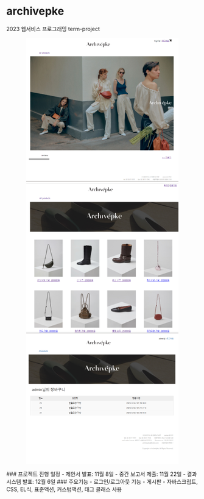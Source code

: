 # archivepke
2023 웹서비스 프로그래밍 term-project
<p align="center">
  <img src="./로그인o메인창.png" width="400"/>
  <img src="./상품목록창.png" width="400"/>
  <img src="./장바구니창.png" width="400"/>
</p>
### 프로젝트 진행 일정
- 제안서 발표: 11월 8일
- 중간 보고서 제출: 11월 22일
- 결과 시스템 발표: 12월 6일
### 주요기능
- 로그인/로그아웃 기능
- 게시판
- 자바스크립트, CSS, EL식, 표준액션, 커스텀액션, 태그 클래스 사용
